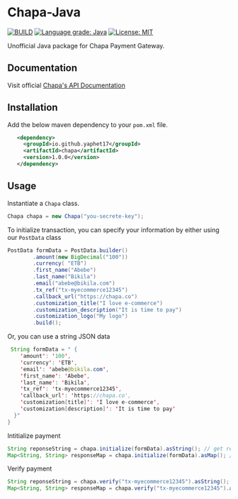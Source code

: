 # Chapa-Java

[![BUILD](https://github.com/yaphet17/chapa-java/actions/workflows/maven.yml/badge.svg)](https://github.com/yaphet17/chapa-java/actions/workflows/maven.yml/) [![Language grade: Java](https://img.shields.io/lgtm/grade/java/g/yaphet17/chapa-java.svg?logo=lgtm&logoWidth=18)](https://lgtm.com/projects/g/yaphet17/chapa-java/context:java) [![License: MIT](https://img.shields.io/badge/License-MIT-yellow.svg)](https://opensource.org/licenses/MIT) 

Unofficial Java package for Chapa Payment Gateway.
## Documentation
Visit official [Chapa's API Documentation](https://developer.chapa.co/docs)
## Installation
 Add the below maven dependency to your `pom.xml` file.
 ```xml
    <dependency>
      <groupId>io.github.yaphet17</groupId>
      <artifactId>chapa</artifactId>
      <version>1.0.0</version>
    </dependency>
```
## Usage

Instantiate a `Chapa` class.
```java       
Chapa chapa = new Chapa("you-secrete-key");
```
To initialize transaction, you can specify your information by either using our `PostData` class

```java
PostData formData = PostData.builder()
        .amount(new BigDecimal("100"))
        .currency( "ETB")
        .first_name("Abebe")
        .last_name("Bikila")
        .email("abebe@bikila.com")
        .tx_ref("tx-myecommerce12345")
        .callback_url("https://chapa.co")
        .customization_title("I love e-commerce")
        .customization_description("It is time to pay")
        .customization_logo("My logo")
        .build();
```
Or, you can use a string JSON data
```java
 String formData = " {
    'amount': '100',
    'currency': 'ETB',
    'email': 'abebe@bikila.com',
    'first_name': 'Abebe',
    'last_name': 'Bikila',
    'tx_ref': 'tx-myecommerce12345',
    'callback_url': 'https://chapa.co',
    'customization[title]': 'I love e-commerce',
    'customization[description]': 'It is time to pay'
  }"
}
```
Intitialize payment
```java
String reponseString = chapa.initialize(formData).asString(); // get reponse in a string JSON format
Map<String, String> responseMap = chapa.initialize(formData).asMap(); // get reponse as a Map object 
```
Verify payment
```java
String reponseString = chapa.verify("tx-myecommerce12345").asString(); // get reponse in a string JSON format
Map<String, String> responseMap = chapa.verify("tx-myecommerce12345").asMap(); // get reponse as a Map object 
```

